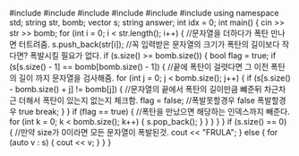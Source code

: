#include <iostream>
#include <vector>
#include <algorithm>
#include <string>
#include <queue>
#include <stack>
using namespace std;
string str, bomb;
vector<char> s;
string answer;
int idx = 0;
int main()
{
    cin >> str >> bomb;
    for (int i = 0; i < str.length(); i++)
    { //문자열을 더하다가 폭탄 만나면 터트려줌.
        s.push_back(str[i]);
        //꼭 입력받은 문자열의 크기가 폭탄의 길이보다 작다면? 폭발시킬 필요가 없다.
        if (s.size() >= bomb.size())
        {
            bool flag = true;
            if (s[s.size() - 1] == bomb[bomb.size() - 1])
            { //끝에 폭탄이 걸렷다면 그 이전 폭탄의 길이 까지 문자열을 검사해줌.
                for (int j = 0; j < bomb.size(); j++)
                {
                    if (s[s.size() - bomb.size() + j] != bomb[j])
                    {                 //문자열의 끝에서 폭탄의 길이만큼 뺴준뒤 차근차근 더해서 폭탄이 있는지 없는지 체크함.
                        flag = false; //폭발못할경우 false 폭발할경우 true
                        break;
                    }
                }
                if (flag == true)
                { //폭탄을 만났으면 해당하는 인덱스까지 빼준다.
                    for (int k = 0; k < bomb.size(); k++)
                    {
                        s.pop_back();
                    }
                }
            }
        }
    }
    if (s.size() == 0)
    { //만약 size가 0이라면 모든 문자열이 폭발된것.
        cout << "FRULA";
    }
    else
    {
        for (auto v : s)
        {
            cout << v;
        }
    }
}
